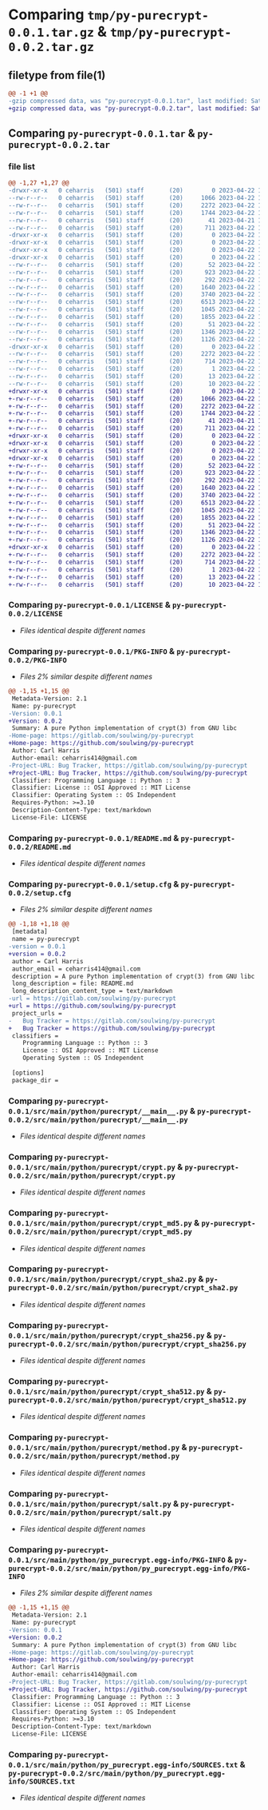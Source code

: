 # Comparing `tmp/py-purecrypt-0.0.1.tar.gz` & `tmp/py-purecrypt-0.0.2.tar.gz`

## filetype from file(1)

```diff
@@ -1 +1 @@
-gzip compressed data, was "py-purecrypt-0.0.1.tar", last modified: Sat Apr 22 17:59:24 2023, max compression
+gzip compressed data, was "py-purecrypt-0.0.2.tar", last modified: Sat Apr 22 18:01:21 2023, max compression
```

## Comparing `py-purecrypt-0.0.1.tar` & `py-purecrypt-0.0.2.tar`

### file list

```diff
@@ -1,27 +1,27 @@
-drwxr-xr-x   0 ceharris   (501) staff       (20)        0 2023-04-22 17:59:24.980319 py-purecrypt-0.0.1/
--rw-r--r--   0 ceharris   (501) staff       (20)     1066 2023-04-22 14:54:21.000000 py-purecrypt-0.0.1/LICENSE
--rw-r--r--   0 ceharris   (501) staff       (20)     2272 2023-04-22 17:59:24.980551 py-purecrypt-0.0.1/PKG-INFO
--rw-r--r--   0 ceharris   (501) staff       (20)     1744 2023-04-22 17:57:58.000000 py-purecrypt-0.0.1/README.md
--rw-r--r--   0 ceharris   (501) staff       (20)       41 2023-04-21 18:22:43.000000 py-purecrypt-0.0.1/pyproject.toml
--rw-r--r--   0 ceharris   (501) staff       (20)      711 2023-04-22 17:59:24.981283 py-purecrypt-0.0.1/setup.cfg
-drwxr-xr-x   0 ceharris   (501) staff       (20)        0 2023-04-22 17:59:24.971522 py-purecrypt-0.0.1/src/
-drwxr-xr-x   0 ceharris   (501) staff       (20)        0 2023-04-22 17:59:24.971717 py-purecrypt-0.0.1/src/main/
-drwxr-xr-x   0 ceharris   (501) staff       (20)        0 2023-04-22 17:59:24.972123 py-purecrypt-0.0.1/src/main/python/
-drwxr-xr-x   0 ceharris   (501) staff       (20)        0 2023-04-22 17:59:24.977923 py-purecrypt-0.0.1/src/main/python/purecrypt/
--rw-r--r--   0 ceharris   (501) staff       (20)       52 2023-04-22 16:52:31.000000 py-purecrypt-0.0.1/src/main/python/purecrypt/__init__.py
--rw-r--r--   0 ceharris   (501) staff       (20)      923 2023-04-22 17:14:35.000000 py-purecrypt-0.0.1/src/main/python/purecrypt/__main__.py
--rw-r--r--   0 ceharris   (501) staff       (20)      292 2023-04-22 15:51:49.000000 py-purecrypt-0.0.1/src/main/python/purecrypt/b64.py
--rw-r--r--   0 ceharris   (501) staff       (20)     1640 2023-04-22 17:33:12.000000 py-purecrypt-0.0.1/src/main/python/purecrypt/crypt.py
--rw-r--r--   0 ceharris   (501) staff       (20)     3740 2023-04-22 17:40:48.000000 py-purecrypt-0.0.1/src/main/python/purecrypt/crypt_md5.py
--rw-r--r--   0 ceharris   (501) staff       (20)     6513 2023-04-22 17:33:12.000000 py-purecrypt-0.0.1/src/main/python/purecrypt/crypt_sha2.py
--rw-r--r--   0 ceharris   (501) staff       (20)     1045 2023-04-22 17:03:31.000000 py-purecrypt-0.0.1/src/main/python/purecrypt/crypt_sha256.py
--rw-r--r--   0 ceharris   (501) staff       (20)     1855 2023-04-22 17:03:31.000000 py-purecrypt-0.0.1/src/main/python/purecrypt/crypt_sha512.py
--rw-r--r--   0 ceharris   (501) staff       (20)       51 2023-04-22 15:42:49.000000 py-purecrypt-0.0.1/src/main/python/purecrypt/limits.py
--rw-r--r--   0 ceharris   (501) staff       (20)     1346 2023-04-22 17:33:12.000000 py-purecrypt-0.0.1/src/main/python/purecrypt/method.py
--rw-r--r--   0 ceharris   (501) staff       (20)     1126 2023-04-22 15:42:25.000000 py-purecrypt-0.0.1/src/main/python/purecrypt/salt.py
-drwxr-xr-x   0 ceharris   (501) staff       (20)        0 2023-04-22 17:59:24.980005 py-purecrypt-0.0.1/src/main/python/py_purecrypt.egg-info/
--rw-r--r--   0 ceharris   (501) staff       (20)     2272 2023-04-22 17:59:24.000000 py-purecrypt-0.0.1/src/main/python/py_purecrypt.egg-info/PKG-INFO
--rw-r--r--   0 ceharris   (501) staff       (20)      714 2023-04-22 17:59:24.000000 py-purecrypt-0.0.1/src/main/python/py_purecrypt.egg-info/SOURCES.txt
--rw-r--r--   0 ceharris   (501) staff       (20)        1 2023-04-22 17:59:24.000000 py-purecrypt-0.0.1/src/main/python/py_purecrypt.egg-info/dependency_links.txt
--rw-r--r--   0 ceharris   (501) staff       (20)       13 2023-04-22 17:59:24.000000 py-purecrypt-0.0.1/src/main/python/py_purecrypt.egg-info/requires.txt
--rw-r--r--   0 ceharris   (501) staff       (20)       10 2023-04-22 17:59:24.000000 py-purecrypt-0.0.1/src/main/python/py_purecrypt.egg-info/top_level.txt
+drwxr-xr-x   0 ceharris   (501) staff       (20)        0 2023-04-22 18:01:21.687896 py-purecrypt-0.0.2/
+-rw-r--r--   0 ceharris   (501) staff       (20)     1066 2023-04-22 14:54:21.000000 py-purecrypt-0.0.2/LICENSE
+-rw-r--r--   0 ceharris   (501) staff       (20)     2272 2023-04-22 18:01:21.688032 py-purecrypt-0.0.2/PKG-INFO
+-rw-r--r--   0 ceharris   (501) staff       (20)     1744 2023-04-22 17:57:58.000000 py-purecrypt-0.0.2/README.md
+-rw-r--r--   0 ceharris   (501) staff       (20)       41 2023-04-21 18:22:43.000000 py-purecrypt-0.0.2/pyproject.toml
+-rw-r--r--   0 ceharris   (501) staff       (20)      711 2023-04-22 18:01:21.688881 py-purecrypt-0.0.2/setup.cfg
+drwxr-xr-x   0 ceharris   (501) staff       (20)        0 2023-04-22 18:01:21.680395 py-purecrypt-0.0.2/src/
+drwxr-xr-x   0 ceharris   (501) staff       (20)        0 2023-04-22 18:01:21.680487 py-purecrypt-0.0.2/src/main/
+drwxr-xr-x   0 ceharris   (501) staff       (20)        0 2023-04-22 18:01:21.680707 py-purecrypt-0.0.2/src/main/python/
+drwxr-xr-x   0 ceharris   (501) staff       (20)        0 2023-04-22 18:01:21.685493 py-purecrypt-0.0.2/src/main/python/purecrypt/
+-rw-r--r--   0 ceharris   (501) staff       (20)       52 2023-04-22 16:52:31.000000 py-purecrypt-0.0.2/src/main/python/purecrypt/__init__.py
+-rw-r--r--   0 ceharris   (501) staff       (20)      923 2023-04-22 17:14:35.000000 py-purecrypt-0.0.2/src/main/python/purecrypt/__main__.py
+-rw-r--r--   0 ceharris   (501) staff       (20)      292 2023-04-22 15:51:49.000000 py-purecrypt-0.0.2/src/main/python/purecrypt/b64.py
+-rw-r--r--   0 ceharris   (501) staff       (20)     1640 2023-04-22 17:33:12.000000 py-purecrypt-0.0.2/src/main/python/purecrypt/crypt.py
+-rw-r--r--   0 ceharris   (501) staff       (20)     3740 2023-04-22 17:40:48.000000 py-purecrypt-0.0.2/src/main/python/purecrypt/crypt_md5.py
+-rw-r--r--   0 ceharris   (501) staff       (20)     6513 2023-04-22 17:33:12.000000 py-purecrypt-0.0.2/src/main/python/purecrypt/crypt_sha2.py
+-rw-r--r--   0 ceharris   (501) staff       (20)     1045 2023-04-22 17:03:31.000000 py-purecrypt-0.0.2/src/main/python/purecrypt/crypt_sha256.py
+-rw-r--r--   0 ceharris   (501) staff       (20)     1855 2023-04-22 17:03:31.000000 py-purecrypt-0.0.2/src/main/python/purecrypt/crypt_sha512.py
+-rw-r--r--   0 ceharris   (501) staff       (20)       51 2023-04-22 15:42:49.000000 py-purecrypt-0.0.2/src/main/python/purecrypt/limits.py
+-rw-r--r--   0 ceharris   (501) staff       (20)     1346 2023-04-22 17:33:12.000000 py-purecrypt-0.0.2/src/main/python/purecrypt/method.py
+-rw-r--r--   0 ceharris   (501) staff       (20)     1126 2023-04-22 15:42:25.000000 py-purecrypt-0.0.2/src/main/python/purecrypt/salt.py
+drwxr-xr-x   0 ceharris   (501) staff       (20)        0 2023-04-22 18:01:21.687562 py-purecrypt-0.0.2/src/main/python/py_purecrypt.egg-info/
+-rw-r--r--   0 ceharris   (501) staff       (20)     2272 2023-04-22 18:01:21.000000 py-purecrypt-0.0.2/src/main/python/py_purecrypt.egg-info/PKG-INFO
+-rw-r--r--   0 ceharris   (501) staff       (20)      714 2023-04-22 18:01:21.000000 py-purecrypt-0.0.2/src/main/python/py_purecrypt.egg-info/SOURCES.txt
+-rw-r--r--   0 ceharris   (501) staff       (20)        1 2023-04-22 18:01:21.000000 py-purecrypt-0.0.2/src/main/python/py_purecrypt.egg-info/dependency_links.txt
+-rw-r--r--   0 ceharris   (501) staff       (20)       13 2023-04-22 18:01:21.000000 py-purecrypt-0.0.2/src/main/python/py_purecrypt.egg-info/requires.txt
+-rw-r--r--   0 ceharris   (501) staff       (20)       10 2023-04-22 18:01:21.000000 py-purecrypt-0.0.2/src/main/python/py_purecrypt.egg-info/top_level.txt
```

### Comparing `py-purecrypt-0.0.1/LICENSE` & `py-purecrypt-0.0.2/LICENSE`

 * *Files identical despite different names*

### Comparing `py-purecrypt-0.0.1/PKG-INFO` & `py-purecrypt-0.0.2/PKG-INFO`

 * *Files 2% similar despite different names*

```diff
@@ -1,15 +1,15 @@
 Metadata-Version: 2.1
 Name: py-purecrypt
-Version: 0.0.1
+Version: 0.0.2
 Summary: A pure Python implementation of crypt(3) from GNU libc
-Home-page: https://gitlab.com/soulwing/py-purecrypt
+Home-page: https://github.com/soulwing/py-purecrypt
 Author: Carl Harris
 Author-email: ceharris414@gmail.com
-Project-URL: Bug Tracker, https://gitlab.com/soulwing/py-purecrypt
+Project-URL: Bug Tracker, https://github.com/soulwing/py-purecrypt
 Classifier: Programming Language :: Python :: 3
 Classifier: License :: OSI Approved :: MIT License
 Classifier: Operating System :: OS Independent
 Requires-Python: >=3.10
 Description-Content-Type: text/markdown
 License-File: LICENSE
```

### Comparing `py-purecrypt-0.0.1/README.md` & `py-purecrypt-0.0.2/README.md`

 * *Files identical despite different names*

### Comparing `py-purecrypt-0.0.1/setup.cfg` & `py-purecrypt-0.0.2/setup.cfg`

 * *Files 2% similar despite different names*

```diff
@@ -1,18 +1,18 @@
 [metadata]
 name = py-purecrypt
-version = 0.0.1
+version = 0.0.2
 author = Carl Harris
 author_email = ceharris414@gmail.com
 description = A pure Python implementation of crypt(3) from GNU libc
 long_description = file: README.md
 long_description_content_type = text/markdown
-url = https://gitlab.com/soulwing/py-purecrypt
+url = https://github.com/soulwing/py-purecrypt
 project_urls = 
-	Bug Tracker = https://gitlab.com/soulwing/py-purecrypt
+	Bug Tracker = https://github.com/soulwing/py-purecrypt
 classifiers = 
 	Programming Language :: Python :: 3
 	License :: OSI Approved :: MIT License
 	Operating System :: OS Independent
 
 [options]
 package_dir =
```

### Comparing `py-purecrypt-0.0.1/src/main/python/purecrypt/__main__.py` & `py-purecrypt-0.0.2/src/main/python/purecrypt/__main__.py`

 * *Files identical despite different names*

### Comparing `py-purecrypt-0.0.1/src/main/python/purecrypt/crypt.py` & `py-purecrypt-0.0.2/src/main/python/purecrypt/crypt.py`

 * *Files identical despite different names*

### Comparing `py-purecrypt-0.0.1/src/main/python/purecrypt/crypt_md5.py` & `py-purecrypt-0.0.2/src/main/python/purecrypt/crypt_md5.py`

 * *Files identical despite different names*

### Comparing `py-purecrypt-0.0.1/src/main/python/purecrypt/crypt_sha2.py` & `py-purecrypt-0.0.2/src/main/python/purecrypt/crypt_sha2.py`

 * *Files identical despite different names*

### Comparing `py-purecrypt-0.0.1/src/main/python/purecrypt/crypt_sha256.py` & `py-purecrypt-0.0.2/src/main/python/purecrypt/crypt_sha256.py`

 * *Files identical despite different names*

### Comparing `py-purecrypt-0.0.1/src/main/python/purecrypt/crypt_sha512.py` & `py-purecrypt-0.0.2/src/main/python/purecrypt/crypt_sha512.py`

 * *Files identical despite different names*

### Comparing `py-purecrypt-0.0.1/src/main/python/purecrypt/method.py` & `py-purecrypt-0.0.2/src/main/python/purecrypt/method.py`

 * *Files identical despite different names*

### Comparing `py-purecrypt-0.0.1/src/main/python/purecrypt/salt.py` & `py-purecrypt-0.0.2/src/main/python/purecrypt/salt.py`

 * *Files identical despite different names*

### Comparing `py-purecrypt-0.0.1/src/main/python/py_purecrypt.egg-info/PKG-INFO` & `py-purecrypt-0.0.2/src/main/python/py_purecrypt.egg-info/PKG-INFO`

 * *Files 2% similar despite different names*

```diff
@@ -1,15 +1,15 @@
 Metadata-Version: 2.1
 Name: py-purecrypt
-Version: 0.0.1
+Version: 0.0.2
 Summary: A pure Python implementation of crypt(3) from GNU libc
-Home-page: https://gitlab.com/soulwing/py-purecrypt
+Home-page: https://github.com/soulwing/py-purecrypt
 Author: Carl Harris
 Author-email: ceharris414@gmail.com
-Project-URL: Bug Tracker, https://gitlab.com/soulwing/py-purecrypt
+Project-URL: Bug Tracker, https://github.com/soulwing/py-purecrypt
 Classifier: Programming Language :: Python :: 3
 Classifier: License :: OSI Approved :: MIT License
 Classifier: Operating System :: OS Independent
 Requires-Python: >=3.10
 Description-Content-Type: text/markdown
 License-File: LICENSE
```

### Comparing `py-purecrypt-0.0.1/src/main/python/py_purecrypt.egg-info/SOURCES.txt` & `py-purecrypt-0.0.2/src/main/python/py_purecrypt.egg-info/SOURCES.txt`

 * *Files identical despite different names*

